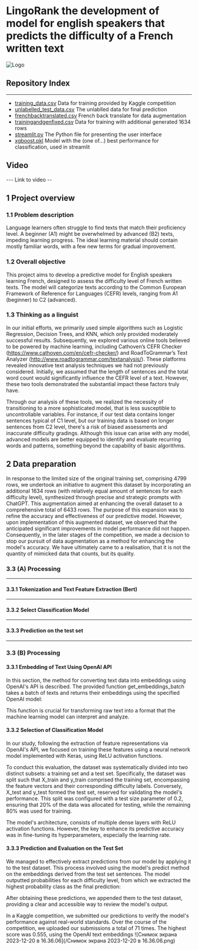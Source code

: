 # LingoRank the development of model for english speakers that predicts the difficulty of a French written text
  ![Logo](Image/Logo.png)
## Repository Index
---
- [training_data.csv](/training_data.csv) Data for training provided by Kaggle competition
- [unlabelled_test_data.csv](/unlabelled_test_data.csv) The unlablled data for final prediction
- [frenchbacktranslated.csv](/frenchbacktranslated.csv) French back translate for data augmentation
- [trainingandgenfixed.csv](/trainingandgenfixed.csv) Data for training with additional generated 1634 rows 
- [streamlit.py](/streamlit.py) The Python file for presenting the user interface
- [xgboost.pkl](/xgboost.pkl) Model with the (one of...) best performance for classification, used in streamlit


## Video
--- Link to video --

## 1 Project overview

### 1.1 Problem description

Language learners often struggle to find texts that match their proficiency level. A beginner (A1) might be overwhelmed by advanced (B2) texts, impeding learning progress. The ideal learning material should contain mostly familiar words, with a few new terms for gradual improvement.

### 1.2 Overall objective

This project aims to develop a predictive model for English speakers learning French, designed to assess the difficulty level of French written texts. The model will categorize texts according to the Common European Framework of Reference for Languages (CEFR) levels, ranging from A1 (beginner) to C2 (advanced).

### 1.3 Thinking as a linguist 

In our initial efforts, we primarily used simple algorithms such as Logistic Regression, Decision Trees, and KNN, which only provided moderately successful results. Subsequently, we explored various online tools believed to be powered by machine learning, including Cathoven’s CEFR Checker (https://www.cathoven.com/en/cefr-checker/) and RoadToGrammar’s Text Analyzer (http://www.roadtogrammar.com/textanalysis/). These platforms revealed innovative text analysis techniques we had not previously considered. Initially, we assumed that the length of sentences and the total word count would significantly influence the CEFR level of a text. However, these two tools demonstrated the substantial impact these factors truly have. 

Through our analysis of these tools, we realized the necessity of transitioning to a more sophisticated model, that is less susceptible to uncontrollable variables. For instance, if our test data contains longer sentences typical of C1 level, but our training data is based on longer sentences from C2 level, there's a risk of biased assessments and inaccurate difficulty gradings. Although this issue can arise with any model, advanced models are better equipped to identify and evaluate recurring words and patterns, something beyond the capability of basic algorithms.


## 2 Data preparation

In response to the limited size of the original training set, comprising 4799 rows, we undertook an initiative to augment this dataset by incorporating an additional 1634 rows (with relatively equal amount of sentences for each difficulty level), synthesized through precise and strategic prompts with ChatGPT. This augmentation aimed at enhancing the overall dataset to a comprehensive total of 6433 rows. The purpose of this expansion was to refine the accuracy and effectiveness of our predictive model. However, upon implementation of this augmented dataset, we observed that the anticipated significant improvements in model performance did not happen. Consequently, in the later stages of the competition, we made a decision to stop our pursuit of data augmentation as a method for enhancing the model's accuracy. We have ultimately came to a realisation, that it is not the quantity of mimicked data that counts, but its quality.

### 3.3 (A) Processing

--- 

#### 3.3.1 Tokenization and Text Feature Extraction (Bert)

---

#### 3.3.2 Select Classification Model

 --- 
 
#### 3.3.3 Prediction on the test set

--- 

### 3.3 (B) Processing

#### 3.3.1 Embedding of Text Using OpenAI API
In this section, the method for converting text data into embeddings using OpenAI's API is described. The provided function get_embeddings_batch takes a batch of texts and returns their embeddings using the specified OpenAI model:

This function is crucial for transforming raw text into a format that the machine learning model can interpret and analyze.

#### 3.3.2 Selection of Classification Model
In our study, following the extraction of feature representations via OpenAI's API, we focused on training these features using a neural network model implemented with Keras, using ReLU  activation functions. 

To conduct this evaluation, the dataset was systematically divided into two distinct subsets: a training set and a test set. Specifically, the dataset was split such that X_train and y_train comprised the training set, encompassing the feature vectors and their corresponding difficulty labels. Conversely, X_test and y_test formed the test set, reserved for validating the model's performance. This split was configured with a test size parameter of 0.2, ensuring that 20% of the data was allocated for testing, while the remaining 80% was used for training. 

The model's architecture, consists of multiple dense layers with ReLU activation functions. However, the key to enhance its predictive accuracy was in fine-tuning its hyperparameters, especially the learning rate.
 
#### 3.3.3 Prediction and Evaluation on the Test Set

We managed to effectively extract predictions from our model by applying it to the test dataset. This process involved using the model's predict method on the embeddings derived from the test set sentences. The model outputted probabilities for each difficulty level, from which we extracted the highest probability class as the final prediction:

After obtaining these predictions, we appended them to the test dataset, providing a clear and accessible way to review the model's output.

In a Kaggle competition, we submitted our predictions to verify the model's performance against real-world standards. Over the course of the competition, we uploaded our submissions a total of 71 times. The highest score was 0.555, using the OpenAI text embeddings
![Снимок экрана 2023-12-20 в 16.36.06](/Снимок экрана 2023-12-20 в 16.36.06.png)
